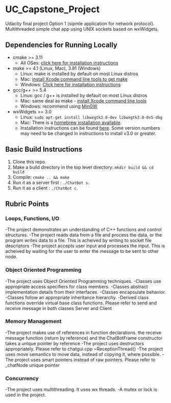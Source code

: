 # UC_Capstone_Project
Udacity final project Option 1 (sipmle application for network protocol).
Multithreaded simple chat app using UNIX sockets based on wxWidgets.

## Dependencies for Running Locally
* cmake >= 3.11
  * All OSes: [click here for installation instructions](https://cmake.org/install/)
* make >= 4.1 (Linux, Mac), 3.81 (Windows)
  * Linux: make is installed by default on most Linux distros
  * Mac: [install Xcode command line tools to get make](https://developer.apple.com/xcode/features/)
  * Windows: [Click here for installation instructions](http://gnuwin32.sourceforge.net/packages/make.htm)
* gcc/g++ >= 5.4
  * Linux: gcc / g++ is installed by default on most Linux distros
  * Mac: same deal as make - [install Xcode command line tools](https://developer.apple.com/xcode/features/)
  * Windows: recommend using [MinGW](http://www.mingw.org/)
* wxWidgets >= 3.0
  * Linux: `sudo apt-get install libwxgtk3.0-dev libwxgtk3.0-0v5-dbg`
  * Mac: There is a [homebrew installation available](https://formulae.brew.sh/formula/wxmac).
  * Installation instructions can be found [here](https://wiki.wxwidgets.org/Install). Some version numbers may need to be changed in instructions to install v3.0 or greater.

## Basic Build Instructions

1. Clone this repo.
2. Make a build directory in the top level directory: `mkdir build && cd build`
3. Compile: `cmake .. && make`
4. Run it as a server first : `./ChatBot s`.
5. Run it as a client : `./ChatBot c`.




## Rubric Points
### Loops, Functions, I/O
-The project demonstrates an understanding of C++ functions and control structures.
-The project reads data from a file and process the data, or the program writes data to a file. This is acheived by writing to socket file descriptors
-The project accepts user input and processes the input. This is acheived by waiting for the user to enter the message to be sent to other node.

### Object Oriented Programming
-The project uses Object Oriented Programming techniques.
-Classes use appropriate access specifiers for class members.
-Classes abstract implementation details from their interfaces.
-Classes encapsulate behavior.
-Classes follow an appropriate inheritance hierarchy.
-Derived class functions override virtual base class functions. Please refer to send and receive message in both classes Server and Client

### Memory Management
-The project makes use of references in function declarations. the receive message function (return by reference) and
the ChatBotFrame constructor takes a unique pointer by reference
-The project uses destructors appropriately. Please refer to chatgui.cpp ~ReceptionThread()
-The project uses move semantics to move data, instead of copying it, where possible.
-The project uses smart pointers instead of raw pointers. Please refer to _chatNode unique pointer

### Concurrency
-The project uses multithreading. It uses wx threads.
-A mutex or lock is used in the project.
